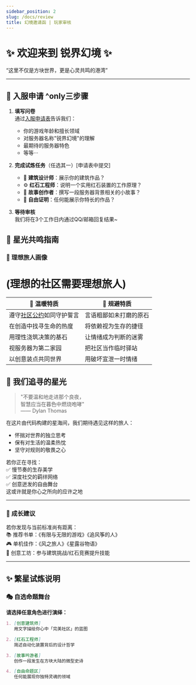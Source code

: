 ```yaml
---
sidebar_position: 2
slug: /docs/review
title: 幻境邀请函 | 玩家审核
---
```


# ✨ **欢迎来到 锐界幻境** ✨  

“这里不仅是方块世界，更是心灵共鸣的港湾”

---

## 📝 入服申请 ^only三步骤
1. **填写问卷**  
   通过[入服申请表](#)告诉我们：
   - 你的游戏年龄和擅长领域
   - 对服务器名称"锐界幻境"的理解
   - 最期待的服务器特色
   - 等等···

2. **完成试炼任务**（任选其一）[申请表中提交]
   - 🧱 **建筑设计师**：展示你的建筑作品？  
   - ⚙️ **红石工程师**：说明一个实用红石装置的工作原理？  
   - 📖 **故事创作者**：撰写一段服务器背景相关的小故事？  
   - 🎨 **自由证明**：任何能展示你特长的作品？

3. **等待审核**  
    我们将在3个工作日内通过QQ/邮箱回复结果~

## 🌠 星光共鸣指南

### 🧭 理想旅人画像 
# (理想的社区需要理想旅人)

| 🌸 温暖特质 | 🚫 规避特质 |
|-------------|-------------|
| 遵守[社区公约](#)如同守护誓言 | 言语粗鄙如未打磨的原石 |
| 在创造中找寻生命的热度 | 将依赖视为生存的捷径 |
| 用理性浇筑决策的基石 | 让情绪成为判断的迷雾 |
| 视服务器为第二家园 | 把社区当作临时驿站 |
| 以创意装点共同世界 | 用破坏宣泄一时情绪 |

## 🌌 我们追寻的星光

> "不要温和地走进那个良夜，  
> 智慧应当在暮色中燃烧咆哮"  
> —— Dylan Thomas

在这片由代码构建的星海间，我们期待遇见这样的旅人：  
- 怀揣对世界的独立思考  
- 保有对生活的温柔热忱  
- 坚守对规则的敬畏之心  

若你正在寻找：  
✅ 慢节奏的生存美学  
✅ 深度社交的羁绊网络  
✅ 创意迸发的自由舞台  
这或许就是你心之所向的应许之地

---

### 🌱 成长建议
若你发现与当前标准尚有距离：  
📚 推荐书单：《有限与无限的游戏》《追风筝的人》  
🎮 单机佳作：《风之旅人》《星露谷物语》  
🎨 创意工坊：参与建筑挑战/红石竞赛提升技能

---

## ✨ 繁星试炼说明

### 🎭 自选命题舞台
**请选择任意角色进行演绎：**

```markdown
1. [创意建筑师]  
   用文字描绘你心中「完美社区」的蓝图

2. [红石工程师]  
   简述自动化装置背后的设计哲学

3. [故事吟游者]  
   创作一段发生在方块大陆的微型史诗

4. [自由命题区]  
   任何能展现你独特灵魂的领域